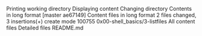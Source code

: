 Printing working directory
Displaying content
Changing directory
Contents in long format
[master ae67149] Content files in long format
 2 files changed, 3 insertions(+)
 create mode 100755 0x00-shell_basics/3-listfiles
All content files
Detailed files
README.md
